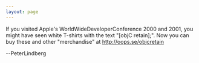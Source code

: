 ```yaml
---
layout: page
---
```


If you visited Apple's WorldWideDeveloperConference 2000 and 2001, you might have seen white T-shirts with the text "[objC retain];". Now you can buy these and other "merchandise" at http://oops.se/objcretain

--PeterLindberg
